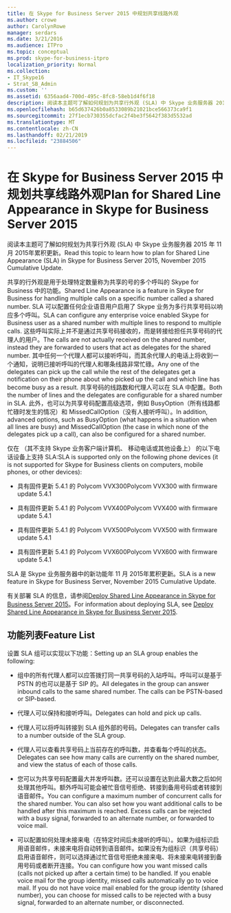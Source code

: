 ```yaml
---
title: 在 Skype for Business Server 2015 中规划共享线路外观
ms.author: crowe
author: CarolynRowe
manager: serdars
ms.date: 3/21/2016
ms.audience: ITPro
ms.topic: conceptual
ms.prod: skype-for-business-itpro
localization_priority: Normal
ms.collection:
- IT_Skype16
- Strat_SB_Admin
ms.custom: ''
ms.assetid: 6356aad4-700d-495c-8fc8-58eb1d4f6f18
description: 阅读本主题可了解如何规划为共享行外观 (SLA) 中 Skype 业务服务器 2015 年 11 月 2015年累积更新。
ms.openlocfilehash: b65d637426b0a8533089b21021bce566373ca9f1
ms.sourcegitcommit: 27f1ecb730355dcfac2f4be3f5642f383d5532ad
ms.translationtype: MT
ms.contentlocale: zh-CN
ms.lasthandoff: 02/21/2019
ms.locfileid: "23884506"
---
```

# <a name="plan-for-shared-line-appearance-in-skype-for-business-server-2015"></a><span data-ttu-id="6124a-103">在 Skype for Business Server 2015 中规划共享线路外观</span><span class="sxs-lookup"><span data-stu-id="6124a-103">Plan for Shared Line Appearance in Skype for Business Server 2015</span></span>
 
<span data-ttu-id="6124a-104">阅读本主题可了解如何规划为共享行外观 (SLA) 中 Skype 业务服务器 2015 年 11 月 2015年累积更新。</span><span class="sxs-lookup"><span data-stu-id="6124a-104">Read this topic to learn how to plan for Shared Line Appearance (SLA) in Skype for Business Server 2015, November 2015 Cumulative Update.</span></span> 
  
<span data-ttu-id="6124a-105">共享的行外观是用于处理特定数量称为共享的号的多个呼叫的 Skype for Business 中的功能。</span><span class="sxs-lookup"><span data-stu-id="6124a-105">Shared Line Appearance is a feature in Skype for Business for handling multiple calls on a specific number called a shared number.</span></span> <span data-ttu-id="6124a-106">SLA 可以配置任何企业语音用户启用了 Skype 业务为多行共享号码以响应多个呼叫。</span><span class="sxs-lookup"><span data-stu-id="6124a-106">SLA can configure any enterprise voice enabled Skype for Business user as a shared number with multiple lines to respond to multiple calls.</span></span> <span data-ttu-id="6124a-107">这些呼叫实际上并不是通过共享号码接收的，而是转接给担任共享号码的代理人的用户。</span><span class="sxs-lookup"><span data-stu-id="6124a-107">The calls are not actually received on the shared number, instead they are forwarded to users that act as delegates for the shared number.</span></span> <span data-ttu-id="6124a-108">其中任何一个代理人都可以接听呼叫，而其余代理人的电话上将收到一个通知，说明已接听呼叫的代理人和哪条线路非常忙碌。</span><span class="sxs-lookup"><span data-stu-id="6124a-108">Any one of the delegates can pick up the call while the rest of the delegates get a notification on their phone about who picked up the call and which line has become busy as a result.</span></span> <span data-ttu-id="6124a-109">共享号码的线路数和代理人可以在 SLA 中配置。</span><span class="sxs-lookup"><span data-stu-id="6124a-109">Both the number of lines and the delegates are configurable for a shared number in SLA.</span></span> <span data-ttu-id="6124a-110">此外，也可以为共享号码配置高级选项，例如 BusyOption（所有线路都忙碌时发生的情况）和 MissedCallOption（没有人接听呼叫）。</span><span class="sxs-lookup"><span data-stu-id="6124a-110">In addition, advanced options, such as BusyOption (what happens in a situation when all lines are busy) and MissedCallOption (the case in which none of the delegates pick up a call), can also be configured for a shared number.</span></span>
  
<span data-ttu-id="6124a-111">仅在 （其不支持 Skype 业务客户端计算机、 移动电话或其他设备上） 的以下电话设备上支持 SLA:</span><span class="sxs-lookup"><span data-stu-id="6124a-111">SLA is supported only on the following phone devices (it is not supported for Skype for Business clients on computers, mobile phones, or other devices):</span></span> 
  
- <span data-ttu-id="6124a-112">具有固件更新 5.4.1 的 Polycom VVX300</span><span class="sxs-lookup"><span data-stu-id="6124a-112">Polycom VVX300 with firmware update 5.4.1</span></span>
    
- <span data-ttu-id="6124a-113">具有固件更新 5.4.1 的 Polycom VVX400</span><span class="sxs-lookup"><span data-stu-id="6124a-113">Polycom VVX400 with firmware update 5.4.1</span></span>
    
- <span data-ttu-id="6124a-114">具有固件更新 5.4.1 的 Polycom VVX500</span><span class="sxs-lookup"><span data-stu-id="6124a-114">Polycom VVX500 with firmware update 5.4.1</span></span>
    
- <span data-ttu-id="6124a-115">具有固件更新 5.4.1 的 Polycom VVX600</span><span class="sxs-lookup"><span data-stu-id="6124a-115">Polycom VVX600 with firmware update 5.4.1</span></span>
    
<span data-ttu-id="6124a-116">SLA 是 Skype 业务服务器中的新功能年 11 月 2015年累积更新。</span><span class="sxs-lookup"><span data-stu-id="6124a-116">SLA is a new feature in Skype for Business Server, November 2015 Cumulative Update.</span></span> 
  
<span data-ttu-id="6124a-117">有关部署 SLA 的信息，请参阅[Deploy Shared Line Appearance in Skype for Business Server 2015](../../deploy/deploy-enterprise-voice/deploy-shared-line-appearance.md)。</span><span class="sxs-lookup"><span data-stu-id="6124a-117">For information about deploying SLA, see [Deploy Shared Line Appearance in Skype for Business Server 2015](../../deploy/deploy-enterprise-voice/deploy-shared-line-appearance.md).</span></span>
  
## <a name="feature-list"></a><span data-ttu-id="6124a-118">功能列表</span><span class="sxs-lookup"><span data-stu-id="6124a-118">Feature List</span></span>

<span data-ttu-id="6124a-119">设置 SLA 组可以实现以下功能：</span><span class="sxs-lookup"><span data-stu-id="6124a-119">Setting up an SLA group enables the following:</span></span>
  
- <span data-ttu-id="6124a-p102">组中的所有代理人都可以应答拨打同一共享号码的入站呼叫。呼叫可以是基于 PSTN 的也可以是基于 SIP 的。</span><span class="sxs-lookup"><span data-stu-id="6124a-p102">All delegates in the group can answer inbound calls to the same shared number. The calls can be PSTN-based or SIP-based.</span></span>
    
- <span data-ttu-id="6124a-122">代理人可以保持和接听呼叫。</span><span class="sxs-lookup"><span data-stu-id="6124a-122">Delegates can hold and pick up calls.</span></span>
    
- <span data-ttu-id="6124a-123">代理人可以将呼叫转接到 SLA 组外部的号码。</span><span class="sxs-lookup"><span data-stu-id="6124a-123">Delegates can transfer calls to a number outside of the SLA group.</span></span>
    
- <span data-ttu-id="6124a-124">代理人可以查看共享号码上当前存在的呼叫数，并查看每个呼叫的状态。</span><span class="sxs-lookup"><span data-stu-id="6124a-124">Delegates can see how many calls are currently on the shared number, and view the status of each of those calls.</span></span>
    
- <span data-ttu-id="6124a-p103">您可以为共享号码配置最大并发呼叫数。还可以设置在达到此最大数之后如何处理其他呼叫。额外呼叫可能会被忙音信号拒绝、转接到备用号码或者转接到语音邮件。</span><span class="sxs-lookup"><span data-stu-id="6124a-p103">You can configure a maximum number of concurrent calls for the shared number. You can also set how you want additional calls to be handled after this maximum is reached. Excess calls can be rejected with a busy signal, forwarded to an alternate number, or forwarded to voice mail.</span></span>
    
- <span data-ttu-id="6124a-p104">可以配置如何处理未接来电（在特定时间后未接听的呼叫）。如果为组标识启用语音邮件，未接来电将自动转到语音邮件。如果没有为组标识（共享号码）启用语音邮件，则可以选择通过忙音信号拒绝未接来电、将未接来电转接到备用号码或者断开连接。</span><span class="sxs-lookup"><span data-stu-id="6124a-p104">You can configure how you want missed calls (calls not picked up after a certain time) to be handled. If you enable voice mail for the group identity, missed calls automatically go to voice mail. If you do not have voice mail enabled for the group identity (shared number), you can choose for missed calls to be rejected with a busy signal, forwarded to an alternate number, or disconnected.</span></span>
    

